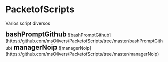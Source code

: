 # PacketofScripts
Varios script diversos

<h2 style="text-align:center; display: block; display:inline;">bashPromptGithub</h2>
![bashPromptGithub](https://github.com/msOlivers/PacketofScripts/tree/master/bashPromptGithub)
<h2 style="text-align:center; display: block; display:inline;">managerNoip</h2>
![managerNoip](https://github.com/msOlivers/PacketofScripts/tree/master/managerNoip)
